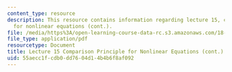 ```yaml
---
content_type: resource
description: This resource contains information regarding lecture 15, comparison principle
  for nonlinear equations (cont.).
file: /media/https%3A/open-learning-course-data-rc.s3.amazonaws.com/18-156-differential-analysis-ii-partial-differential-equations-and-fourier-analysis-spring-2016/55aecc1fcdb0dd7604d14b4b6f8af092_MIT18_156S16_lec15.pdf
file_type: application/pdf
resourcetype: Document
title: Lecture 15 Comparison Principle for Nonlinear Equations (cont.)
uid: 55aecc1f-cdb0-dd76-04d1-4b4b6f8af092
---
```

